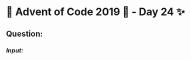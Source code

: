 # :christmas_tree: Advent of Code 2019 :christmas_tree: - Day 24 :sparkles:
## Question: 
>
>
>

### *Input:*

>
>
>